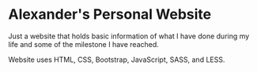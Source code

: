 # Alexander's Personal Website

Just a website that holds basic information of what I have done during my life and some of the milestone I have reached.

Website uses HTML, CSS, Bootstrap, JavaScript, SASS, and LESS.
